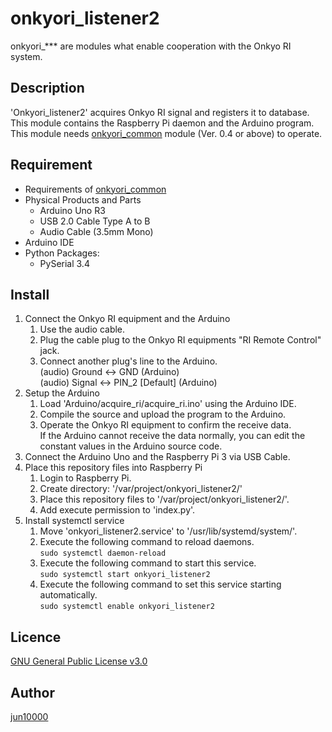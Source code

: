 [onkyori_common]: https://github.com/jun10000/onkyori_common

# onkyori_listener2
onkyori_*** are modules what enable cooperation with the Onkyo RI system.

## Description
'Onkyori_listener2' acquires Onkyo RI signal and registers it to database.  
This module contains the Raspberry Pi daemon and the Arduino program.  
This module needs [onkyori_common] module (Ver. 0.4 or above) to operate.

## Requirement
- Requirements of [onkyori_common]
- Physical Products and Parts
    - Arduino Uno R3
    - USB 2.0 Cable Type A to B
    - Audio Cable (3.5mm Mono)
- Arduino IDE
- Python Packages:
    - PySerial 3.4

## Install
1. Connect the Onkyo RI equipment and the Arduino
    1. Use the audio cable.
    1. Plug the cable plug to the Onkyo RI equipments "RI Remote Control" jack.
    1. Connect another plug's line to the Arduino.  
       (audio) Ground <-> GND (Arduino)  
       (audio) Signal <-> PIN_2 \[Default\] (Arduino)
1. Setup the Arduino
    1. Load 'Arduino/acquire_ri/acquire_ri.ino' using the Arduino IDE.
    1. Compile the source and upload the program to the Arduino.
    1. Operate the Onkyo RI equipment to confirm the receive data.  
       If the Arduino cannot receive the data normally, you can edit the constant values in the Arduino source code.
1. Connect the Arduino Uno and the Raspberry Pi 3 via USB Cable.
1. Place this repository files into Raspberry Pi
    1. Login to Raspberry Pi.
    1. Create directory: '/var/project/onkyori_listener2/'
    1. Place this repository files to '/var/project/onkyori_listener2/'.
    1. Add execute permission to 'index.py'.
1. Install systemctl service
    1. Move 'onkyori_listener2.service' to '/usr/lib/systemd/system/'.
    1. Execute the following command to reload daemons.  
       `sudo systemctl daemon-reload`
    1. Execute the following command to start this service.  
       `sudo systemctl start onkyori_listener2`
    1. Execute the following command to set this service starting automatically.  
       `sudo systemctl enable onkyori_listener2`

## Licence
[GNU General Public License v3.0](https://github.com/jun10000/onkyori_listener2/blob/master/LICENSE)

## Author
[jun10000](https://github.com/jun10000)
